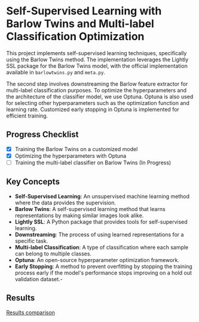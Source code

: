 # Self-Supervised Learning with Barlow Twins and Multi-label Classification Optimization

This project implements self-supervised learning techniques, specifically using the Barlow Twins method. The implementation leverages the Lightly SSL package for the Barlow Twins model, with the official implementation available in `barlowtwins.py` and `meta.py`.

The second step involves downstreaming the Barlow feature extractor for multi-label classification purposes. To optimize the hyperparameters and the architecture of the classifier model, we use Optuna. Optuna is also used for selecting other hyperparameters such as the optimization function and learning rate. Customized early stopping in Optuna is implemented for efficient training.

## Progress Checklist

- [x] Training the Barlow Twins on a customized model
- [x] Optimizing the hyperparameters with Optuna
- [ ] Training the multi-label classifier on Barlow Twins (In Progress)

## Key Concepts

- **Self-Supervised Learning**: An unsupervised machine learning method where the data provides the supervision.
- **Barlow Twins**: A self-supervised learning method that learns representations by making similar images look alike.
- **Lightly SSL**: A Python package that provides tools for self-supervised learning.
- **Downstreaming**: The process of using learned representations for a specific task.
- **Multi-label Classification**: A type of classification where each sample can belong to multiple classes.
- **Optuna**: An open-source hyperparameter optimization framework.
- **Early Stopping**: A method to prevent overfitting by stopping the training process early if the model's performance stops improving on a hold out validation dataset.-
## Results
[Results comparison](figures/Bard_Chart_Image.png)
